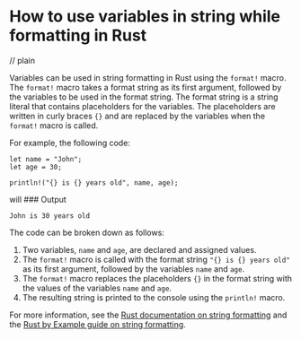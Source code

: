 # How to use variables in string while formatting in Rust
// plain

Variables can be used in string formatting in Rust using the `format!` macro. The `format!` macro takes a format string as its first argument, followed by the variables to be used in the format string. The format string is a string literal that contains placeholders for the variables. The placeholders are written in curly braces `{}` and are replaced by the variables when the `format!` macro is called.

For example, the following code:

```
let name = "John";
let age = 30;

println!("{} is {} years old", name, age);
```

will ### Output

`John is 30 years old`

The code can be broken down as follows:

1. Two variables, `name` and `age`, are declared and assigned values.
2. The `format!` macro is called with the format string `"{} is {} years old"` as its first argument, followed by the variables `name` and `age`.
3. The `format!` macro replaces the placeholders `{}` in the format string with the values of the variables `name` and `age`.
4. The resulting string is printed to the console using the `println!` macro.

For more information, see the [Rust documentation on string formatting](https://doc.rust-lang.org/std/fmt/) and the [Rust by Example guide on string formatting](https://doc.rust-lang.org/rust-by-example/std_misc/format.html).